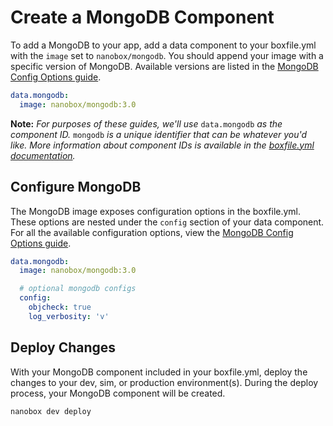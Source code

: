 # Create a MongoDB Component

To add a MongoDB to your app, add a data component to your boxfile.yml with the `image` set to `nanobox/mongodb`. You should append your image with a specific version of MongoDB. Available versions are listed in the [MongoDB Config Options guide](/mongodb/configure/#mongodb-version).

```yaml
data.mongodb:
  image: nanobox/mongodb:3.0
```

**Note:** *For purposes of these guides, we'll use* `data.mongodb` *as the component ID.* `mongodb` *is a unique identifier that can be whatever you'd like. More information about component IDs is available in the [boxfile.yml documentation](https://docs.nanobox.io/boxfile/#component-ids).*


## Configure MongoDB
The MongoDB image exposes configuration options in the boxfile.yml. These options are nested under the `config` section of your data component. For all the available configuration options, view the [MongoDB Config Options guide](/mongodb/configure).

```yaml
data.mongodb:
  image: nanobox/mongodb:3.0

  # optional mongodb configs
  config:
    objcheck: true
    log_verbosity: 'v'
```

## Deploy Changes
With your MongoDB component included in your boxfile.yml, deploy the changes to your dev, sim, or production environment(s). During the deploy process, your MongoDB component will be created.

```bash
nanobox dev deploy
```
